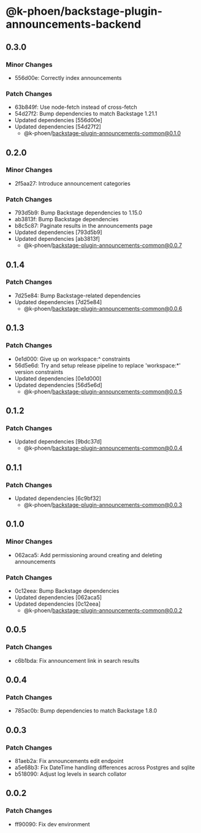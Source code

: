 # @k-phoen/backstage-plugin-announcements-backend

## 0.3.0

### Minor Changes

- 556d00e: Correctly index announcements

### Patch Changes

- 63b849f: Use node-fetch instead of cross-fetch
- 54d27f2: Bump dependencies to match Backstage 1.21.1
- Updated dependencies [556d00e]
- Updated dependencies [54d27f2]
  - @k-phoen/backstage-plugin-announcements-common@0.1.0

## 0.2.0

### Minor Changes

- 2f5aa27: Introduce announcement categories

### Patch Changes

- 793d5b9: Bump Backstage dependencies to 1.15.0
- ab3813f: Bump Backstage dependencies
- b8c5c87: Paginate results in the announcements page
- Updated dependencies [793d5b9]
- Updated dependencies [ab3813f]
  - @k-phoen/backstage-plugin-announcements-common@0.0.7

## 0.1.4

### Patch Changes

- 7d25e84: Bump Backstage-related dependencies
- Updated dependencies [7d25e84]
  - @k-phoen/backstage-plugin-announcements-common@0.0.6

## 0.1.3

### Patch Changes

- 0e1d000: Give up on workspace:^ constraints
- 56d5e6d: Try and setup release pipeline to replace 'workspace:\*' version constraints
- Updated dependencies [0e1d000]
- Updated dependencies [56d5e6d]
  - @k-phoen/backstage-plugin-announcements-common@0.0.5

## 0.1.2

### Patch Changes

- Updated dependencies [9bdc37d]
  - @k-phoen/backstage-plugin-announcements-common@0.0.4

## 0.1.1

### Patch Changes

- Updated dependencies [6c9bf32]
  - @k-phoen/backstage-plugin-announcements-common@0.0.3

## 0.1.0

### Minor Changes

- 062aca5: Add permissioning around creating and deleting announcements

### Patch Changes

- 0c12eea: Bump Backstage dependencies
- Updated dependencies [062aca5]
- Updated dependencies [0c12eea]
  - @k-phoen/backstage-plugin-announcements-common@0.0.2

## 0.0.5

### Patch Changes

- c6b1bda: Fix announcement link in search results

## 0.0.4

### Patch Changes

- 785ac0b: Bump dependencies to match Backstage 1.8.0

## 0.0.3

### Patch Changes

- 81aeb2a: Fix announcements edit endpoint
- a5e68b3: Fix DateTime handling differences across Postgres and sqlite
- b518090: Adjust log levels in search collator

## 0.0.2

### Patch Changes

- ff90090: Fix dev environment
